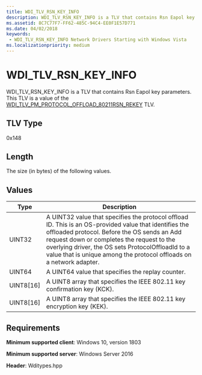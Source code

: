 ```yaml
---
title: WDI_TLV_RSN_KEY_INFO
description: WDI_TLV_RSN_KEY_INFO is a TLV that contains Rsn Eapol key parameters.
ms.assetid: 8C7C77F7-FF62-485C-94C4-EE0F1E57D771
ms.date: 04/02/2018
keywords:
 - WDI_TLV_RSN_KEY_INFO Network Drivers Starting with Windows Vista
ms.localizationpriority: medium
---
```


# WDI_TLV_RSN_KEY_INFO

WDI_TLV_RSN_KEY_INFO is a TLV that contains Rsn Eapol key parameters. This TLV is a value of the [WDI_TLV_PM_PROTOCOL_OFFLOAD_80211RSN_REKEY](wdi-tlv-pm-protocol-offload-80211rsn-rekey.md) TLV.

## TLV Type

0x148

## Length

The size (in bytes) of the following values.

## Values

| Type | Description |
| --- | --- |
| UINT32 | A UINT32 value that specifies the protocol offload ID. This is an OS-provided value that identifies the offloaded protocol. Before the OS sends an Add request down or completes the request to the overlying driver, the OS sets ProtocolOffloadId to a value that is unique among the protocol offloads on a network adapter. |
| UINT64 | A UINT64 value that specifies the replay counter. |
| UINT8\[16\] | A UINT8 array that specifies the IEEE 802.11 key confirmation key (KCK). |
| UINT8\[16\] | A UINT8 array that specifies the IEEE 802.11 key encryption key (KEK).  |
 

## Requirements

**Minimum supported client**: Windows 10, version 1803

**Minimum supported server**: Windows Server 2016

**Header**: Wditypes.hpp

